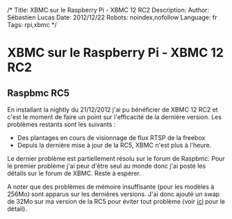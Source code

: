 /*
Title: XBMC sur le Raspberry Pi - XBMC 12 RC2
Description: 
Author: Sébastien Lucas
Date: 2012/12/22
Robots: noindex,nofollow
Language: fr
Tags: rpi,xbmc
*/
# XBMC sur le Raspberry Pi - XBMC 12 RC2

## Raspbmc RC5
En installant la nightly du 21/12/2012 j'ai pu bénéficier de XBMC 12 RC2 et c'est le moment de faire un point sur l'efficacité de la dernière version. Les problèmes restants sont les suivants : 

* Des plantages en cours de visionnage de flux RTSP de la freebox
* Depuis la dernière mise à jour de la RC5, XBMC n'est plus à l'heure.

Le dernier problème est partiellement résolu sur le forum de Raspbmc. Pour le premier problème j'ai peur d'être seul au monde donc j'ai posté les détails sur le forum de XBMC. Reste à espérer.

A noter que des problèmes de mémoire insuffisante (pour les modèles à 256Mo) sont apparus sur les dernières versions. J'ai donc ajouté un swap de 32Mo sur ma version de la RC5 pour éviter tout problème (voir [ici](http://www.cyberciti.biz/faq/linux-add-a-swap-file-howto/) pour le détail).
